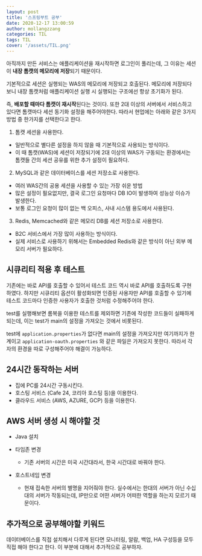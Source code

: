 ```yaml
---
layout: post
title: '스프링부트 공부'
date: 2020-12-17 13:00:59
author: mollangzzang
categories: TIL
tags: TIL
cover: '/assets/TIL.png'
---
```


아직까지 만든 서비스는 애플리케이션을 재시작하면 로그인이 풀리는데, 그 이유는 세션이 **내장 톰캣의 메모리에 저장**되기 때문이다.

기본적으로 세션은 실행되는 WAS의 메모리에 저장되고 호출된다. 메모리에 저장되다보니 내장 톰캣처럼 애플리케이션 실행 시 실행되는 구조에선 항상 초기화가 된다.

즉, **배포할 때마다 톰캣이 재시작**된다는 것이다.
또한 2대 이상의 서버에서 서비스하고 있다면 톰캣마다 세션 동기화 설정을 해주어야한다. 따라서 현업에는 아래와 같은 3가지 방법 중 한가지를 선택한다고 한다.

1. 톰캣 세션을 사용한다.

- 일반적으로 별다른 설정을 하지 않을 때 기본적으로 사용되는 방식이다.
- 이 때 톰캣(WAS)에 세션이 저장되기에 2대 이상의 WAS가 구동되는 환경에서는 톰캣들 간의 세션 공유를 위한 추가 설정이 필요하다.

2. MySQL과 같은 데이터베이스를 세션 저장소로 사용한다.

- 여러 WAS간의 공용 세션을 사용할 수 있는 가장 쉬운 방법
- 많은 설정이 필요없지만, 결국 로그인 요청마다 DB IO이 발생하여 성능상 이슈가 발생한다.
- 보통 로그인 요청이 많이 없는 백 오피스, 사내 시스템 용도에서 사용된다.

3. Redis, Memcached와 같은 메모리 DB를 세션 저장소로 사용한다.

- B2C 서비스에서 가장 많이 사용하는 방식이다.
- 실제 서비스로 사용하기 위해서는 Embedded Redis와 같은 방식이 아닌 외부 메모리 서버가 필요하다.

## 시큐리티 적용 후 테스트

기존에는 바로 API를 호출할 수 있어서 테스트 코드 역시 바로 API를 호출하도록 구현하였다. 하지만 시큐리티 옵션이 활성화되면 인증된 사용자만 API를 호출할 수 있기에 테스트 코드마다 인증한 사용자가 호출한 것처럼 수정해주어야 한다.

test를 실행해보면 롬복을 이용한 테스트를 제외하면 기존에 작성한 코드들이 실패하게 되는데, 이는 test가 main의 설정을 가져오는 것에서 비롯된다.

test에 `application.properties`가 없다면 main의 설정을 가져오지만 여기까지가 한계이고 `application-oauth.properties` 와 같은 파일은 가져오지 못한다.
따라서 각자의 환경을 따로 구성해주어야 해결이 가능하다.

## 24시간 동작하는 서버

- 집에 PC를 24시간 구동시킨다.
- 호스팅 서비스 (Cafe 24, 코리아 호스팅 등)을 이용한다.
- 클라우드 서비스 (AWS, AZURE, GCP) 등을 이용한다.

## AWS 서버 생성 시 해야할 것

- Java 설치

- 타임존 변경
  - 기존 서버의 시간은 미국 시간대라서, 한국 시간대로 바꿔야 한다.
- 호스트네임 변경
  - 현재 접속한 서버의 별명을 지어줘야 한다. 실수에서는 한대의 서버가 아닌 수십대의 서버가 작동되는데, IP만으로 어떤 서버가 어떠한 역할을 하는지 모르기 때문이다.

## 추가적으로 공부해야할 키워드

데이터베이스를 직접 설치해서 다루게 된다면 모니터링, 알람, 백업, HA 구성등을 모두 직접 해야 한다고 한다. 이 부분에 대해서 추가적으로 공부하자.
